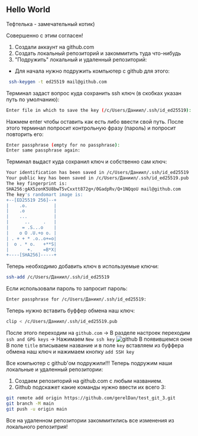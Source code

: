 ## Hello World

Тефтелька - замечательный котик)

Совершенно с этим согласен!

1. Создали аккаунт на github.com
2. Создать локальный репозиторий и закоммитить туда что-нибудь
3. "Подружить" локальный и удаленный репозиторий:
* Для начала нужно подружить компьютер с github для этого:
```sh
 ssh-keygen -t ed25519 mail@github.com
 ```
Терминал задаст вопрос куда сохранить ssh ключ (в скобках указан путь по умолчанию):
```sh
Enter file in which to save the key (/c/Users/Даниил/.ssh/id_ed25519):
```
Нажмем enter чтобы оставить как есть либо ввести свой путь. После этого терминал попросит контрольную фразу (пароль) и попросит повторить его:
```sh
Enter passphrase (empty for no passphrase):
Enter same passphrase again:
```
Терминал выдаст куда сохранил ключ и собственно сам ключ:
```sh
Your identification has been saved in /c/Users/Даниил/.ssh/id_ed25519
Your public key has been saved in /c/Users/Даниил/.ssh/id_ed25519.pub
The key fingerprint is:
SHA256:gAX5zonK5U8bwT5vCxxtt872g+/0GadpRv/Q+1NQqoU mail@github.com
The key's randomart image is:
+--[ED25519 256]--+
|    .o.          |
|    .o           |
|    ...          |
|      ..     .   |
|     = .S...o    |
|    o O .U.+o o. |
| . + + * .o..o+=o|
|  o . * o.   +**S|
|       +.    =B*X|
+----[SHA256]-----+
```
Теперь необходимо добавить ключ в используемые ключи:
```sh
ssh-add /c/Users/Даниил/.ssh/id_ed25519
```
Если использовали пароль то запросит пароль:
```sh
Enter passphrase for /c/Users/Даниил/.ssh/id_ed25519:
```
Теперь нужно вставить буффер обмена наш ключ:
```sh
clip < /c/Users/Даниил/.ssh/id_ed25519.pub
```
После этого переходим на ```github.com``` ->
В разделе настроек переходим ```ssh and GPG keys``` -> Нажимаем ```New ssh key```
![github](github.png)
В появившемся окне В поле ```title``` вписываем название и в поле ```key``` вставляем из буффера обмена наш ключ и нажимаем кнопку ```add SSH key```

Все компьютер с github'ом подружили!!!
Теперь подружим наши локальные и удаленный репозитории:
1. Создаем репозиторий на github.com с любым названием.
2. Github подскажет какие команды нужно ввести их всего 3:
```sh
git remote add origin https://github.com/gerelDan/test_git_3.git
git branch -M main
git push -u origin main
```
Все на удаленном репозитории закоммитились все изменения из локального репозитрия!
 